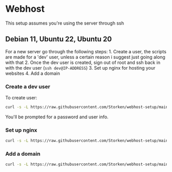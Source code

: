 # Webhost
This setup assumes you're using the server through ssh

## Debian 11, Ubuntu 22, Ubuntu 20
For a new server go through the following steps:
    1. Create a user, the scripts are made for a 'dev' user, unless a certain reason i suggest just going along with that
    2. Once the dev user is created, sign out of root and ssh back in with the dev user (`ssh dev@IP-ADDRESS`)
    3. Set up nginx for hosting your websites
    4. Add a domain


### Create a dev user
To create user:
```sh
curl -s -L https://raw.githubusercontent.com/Storken/webhost-setup/main/create-user.sh -o create-user.sh && bash create-user.sh && rm create-user.sh
```
You'll be prompted for a password and user info.

### Set up nginx
```sh
curl -s -L https://raw.githubusercontent.com/Storken/webhost-setup/main/install.sh -o install.sh && bash install.sh && rm install.sh
```


### Add a domain
```sh
curl -s -L https://raw.githubusercontent.com/Storken/webhost-setup/main/add-domain.sh -o add-domain.sh && bash add-domain.sh && rm add-domain.sh
```